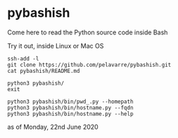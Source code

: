 # pybashish

Come here to read the Python source code inside Bash

Try it out, inside Linux or Mac OS

    ssh-add -l
    git clone https://github.com/pelavarre/pybashish.git
    cat pybashish/README.md

    python3 pybashish/
    exit

    python3 pybashish/bin/pwd_.py --homepath
    python3 pybashish/bin/hostname.py --fqdn
    python3 pybashish/bin/hostname.py --help

as of Monday, 22nd June 2020
